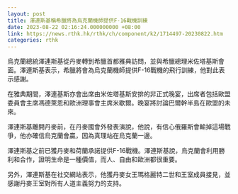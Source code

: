 ```yaml
---
layout: post
title: 澤連斯基稱希臘將為烏克蘭機師提供F-16戰機訓練
date: 2023-08-22 02:16:24.000000000 +08:00
link: https://news.rthk.hk/rthk/ch/component/k2/1714497-20230822.htm
categories: rthk
---
```


烏克蘭總統澤連斯基從丹麥轉到希臘首都雅典訪問，並與希臘總理米佐塔基斯會面。澤連斯基表示，希臘將會為烏克蘭機師提供F-16戰機的飛行訓練，他對此表示感謝。

在雅典期間，澤連基斯亦會出席由米佐塔基斯安排的非正式晚宴，出席者包括歐盟委員會主席馮德萊恩和歐洲理事會主席米歇爾。晚宴將討論巴爾幹半島在歐盟的未來。

澤連斯基離開丹麥前，在丹麥國會外發表演說，他說，有信心俄羅斯會輸掉這場戰爭，他亦確信烏克蘭會贏，因為真理站在烏克蘭一邊。

澤連斯基之前已獲丹麥和荷蘭承諾提供F-16戰機。澤連斯基說，烏克蘭會利用勝利和合作，證明生命是一種價值，而人、自由和歐洲都很重要。

另外，澤連斯基在社交網站表示，他獲丹麥女王瑪格麗特二世和王室成員接見，並感謝丹麥王室對所有人道主義努力的支持。
